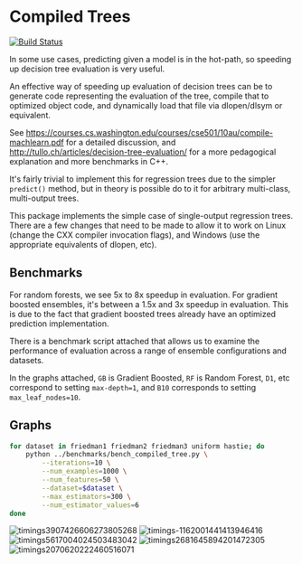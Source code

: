 # Compiled Trees

[![Build Status](https://travis-ci.org/ajtulloch/sklearn-compiledtrees.png?branch=master)](https://travis-ci.org/ajtulloch/sklearn-compiledtrees)

In some use cases, predicting given a model is in the hot-path, so speeding up decision tree evaluation is very useful.

An effective way of speeding up evaluation of decision trees can be to generate code representing the evaluation of the tree, compile that to optimized object code, and dynamically load that file via dlopen/dlsym or equivalent.

See <https://courses.cs.washington.edu/courses/cse501/10au/compile-machlearn.pdf> for a detailed discussion, and <http://tullo.ch/articles/decision-tree-evaluation/> for a more pedagogical explanation and more benchmarks in C++.

It's fairly trivial to implement this for regression trees due to the
simpler `predict()` method, but in theory is possible do to it for
arbitrary multi-class, multi-output trees.

This package implements the simple case of single-output regression
trees. There are a few changes that need to be made to allow it to
work on Linux (change the CXX compiler invocation flags), and Windows
(use the appropriate equivalents of dlopen, etc).

## Benchmarks

For random forests, we see 5x to 8x speedup in evaluation. For
gradient boosted ensembles, it's between a 1.5x and 3x speedup in
evaluation. This is due to the fact that gradient boosted trees
already have an optimized prediction implementation.

There is a benchmark script attached that allows us to examine the
performance of evaluation across a range of ensemble configurations
and datasets.

In the graphs attached, `GB` is Gradient Boosted, `RF` is Random
Forest, `D1`, etc correspond to setting `max-depth=1`, and `B10` corresponds to setting `max_leaf_nodes=10`.

## Graphs

```bash
for dataset in friedman1 friedman2 friedman3 uniform hastie; do 
    python ../benchmarks/bench_compiled_tree.py \
        --iterations=10 \
        --num_examples=1000 \
        --num_features=50 \
        --dataset=$dataset \
        --max_estimators=300 \
        --num_estimator_values=6
done
```

![timings3907426606273805268](https://f.cloud.github.com/assets/1121581/2453407/c70a64bc-aedd-11e3-94c7-519411ae6276.png)
![timings-1162001441413946416](https://f.cloud.github.com/assets/1121581/2453409/c70ad4ec-aedd-11e3-972d-07a49a6bc610.png)
![timings5617004024503483042](https://f.cloud.github.com/assets/1121581/2453410/c70b48dc-aedd-11e3-9c68-ec3f9d4672b8.png)
![timings2681645894201472305](https://f.cloud.github.com/assets/1121581/2453411/c70b4de6-aedd-11e3-86bd-d534b0ad0618.png)
![timings2070620222460516071](https://f.cloud.github.com/assets/1121581/2453408/c70aa594-aedd-11e3-8b14-1a26eb1f3eba.png)
